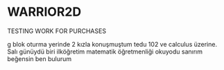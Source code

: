 # WARRIOR2D
TESTING
WORK FOR PURCHASES

g blok oturma yerinde 2 kızla konuşmuştum tedu 102 ve calculus üzerine. Salı günüydü
biri ilköğretim matematik öğretmenliği okuyodu sanırım beğensin ben bulurum